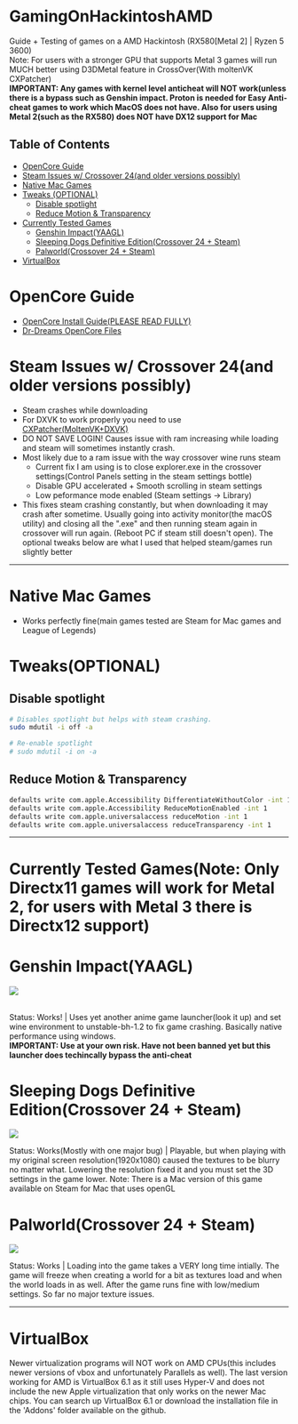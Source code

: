 # GamingOnHackintoshAMD
Guide + Testing of games on a AMD Hackintosh (RX580[Metal 2] | Ryzen 5 3600)
<br>Note: For users with a stronger GPU that supports Metal 3 games will run MUCH better using D3DMetal feature in CrossOver(With moltenVK CXPatcher)</br>
**IMPORTANT: Any games with kernel level anticheat will NOT work(unless there is a bypass such as Genshin impact. Proton is needed for Easy Anti-cheat games to work which MacOS does not have. Also for users using Metal 2(such as the RX580) does NOT have DX12 support for Mac**

## Table of Contents
- [OpenCore Guide](#opencore-guide)
- [Steam Issues w/ Crossover 24(and older versions possibly)](#steam-issues-w-crossover-24and-older-versions-possibly)
- [Native Mac Games](#native-mac-games)
- [Tweaks (OPTIONAL)](#tweaks-optional)
  - [Disable spotlight](#disable-spotlight)
  - [Reduce Motion & Transparency](#reduce-motion--transparency)
- [Currently Tested Games](#currently-tested-games)
  - [Genshin Impact(YAAGL)](#genshin-impactyaagl)
  - [Sleeping Dogs Definitive Edition(Crossover 24 + Steam)](#sleeping-dogs-definitive-editioncrossover-24--steam)
  - [Palworld(Crossover 24 + Steam)](#palworldcrossover-24--steam)
- [VirtualBox](#virtualbox)

# OpenCore Guide
- [OpenCore Install Guide(PLEASE READ FULLY)](https://dortania.github.io/OpenCore-Install-Guide/installer-guide/ "OpenCore Install Guide(PLEASE READ FULLY)")
- [Dr-Dreams OpenCore Files](https://github.com/Dr-Dreams/ASROCK-B450M-PRO4-HACKINTOSH "Dr-Dreams OpenCore Files")

# Steam Issues w/ Crossover 24(and older versions possibly)
- Steam crashes while downloading
- For DXVK to work properly you need to use [CXPatcher(MoltenVK+DXVK)](https://github.com/italomandara/CXPatcher "CXPatcher(MoltenVK+DXVK)")
- DO NOT SAVE LOGIN! Causes issue with ram increasing while loading and steam will sometimes instantly crash.
- Most likely due to a ram issue with the way crossover wine runs steam
  - Current fix I am using is to close explorer.exe in the crossover settings(Control Panels setting in the steam settings bottle)
  - Disable GPU accelerated + Smooth scrolling in steam settings
  - Low peformance mode enabled (Steam settings -> Library)
- This fixes steam crashing constantly, but when downloading it may crash after sometime. Usually going into activity monitor(the macOS utility) and closing all the ".exe" and then running steam again in crossover will run again. (Reboot PC if steam still doesn't open). The optional tweaks below are what I used that helped steam/games run slightly better

---------------------------------------------

# Native Mac Games
- Works perfectly fine(main games tested are Steam for Mac games and League of Legends)

# Tweaks(OPTIONAL)

## Disable spotlight

```bash
# Disables spotlight but helps with steam crashing.
sudo mdutil -i off -a

# Re-enable spotlight
# sudo mdutil -i on -a
```
  
## Reduce Motion & Transparency

```bash
defaults write com.apple.Accessibility DifferentiateWithoutColor -int 1
defaults write com.apple.Accessibility ReduceMotionEnabled -int 1
defaults write com.apple.universalaccess reduceMotion -int 1
defaults write com.apple.universalaccess reduceTransparency -int 1
```

---------------------------------------------

# Currently Tested Games(Note: Only Directx11 games will work for Metal 2, for users with Metal 3 there is Directx12 support)

# Genshin Impact(YAAGL)

![](http://i.epvpimg.com/339jcab.jpg)

<br>Status: Works! | Uses yet another anime game launcher(look it up) and set wine environment to unstable-bh-1.2 to fix game crashing. Basically native performance using windows.</br>
**IMPORTANT: Use at your own risk. Have not been banned yet but this launcher does techincally bypass the anti-cheat**

# Sleeping Dogs Definitive Edition(Crossover 24 + Steam)

![](http://i.epvpimg.com/DEddaab.jpg)

Status: Works(Mostly with one major bug) | Playable, but when playing with my original screen resolution(1920x1080) caused the textures to be blurry no matter what. Lowering the resolution fixed it and you must set the 3D settings in the game lower. Note: There is a Mac version of this game available on Steam for Mac that uses openGL


# Palworld(Crossover 24 + Steam)

![](http://i.epvpimg.com/RPVEeab.jpg)

Status: Works | Loading into the game takes a VERY long time intially. The game will freeze when creating a world for a bit as textures load and when the world loads in as well. After the game runs fine with low/medium settings. So far no major texture issues.

---------------------------------------------

# VirtualBox
Newer virtualization programs will NOT work on AMD CPUs(this includes newer versions of vbox and unfortunately Parallels as well). The last version working for AMD is VirtualBox 6.1 as it still uses Hyper-V and does not include the new Apple virtualization that only works on the newer Mac chips. You can search up VirtualBox 6.1 or download the installation file in the 'Addons' folder available on the github.
